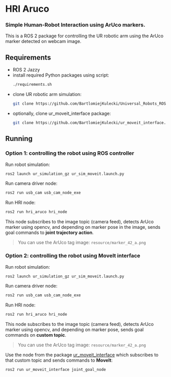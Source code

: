 # HRI Aruco

### Simple Human-Robot Interaction using ArUco markers.

This is a ROS 2 package for controlling the UR robotic arm using the ArUco marker detected on webcam image.

## Requirements

- ROS 2 Jazzy
- install required Python packages using script:
    ```bash
    ./requirements.sh
    ```
- clone UR robotic arm simulation:
    ```bash
    git clone https://github.com/BartlomiejKulecki/Universal_Robots_ROS2_GZ_Simulation.git 
    ```
- optionally, clone ur_moveit_interface package:
    ```bash
    git clone https://github.com/BartlomiejKulecki/ur_moveit_interface.git
    ```

## Running

### Option 1: controlling the robot using ROS controller
Run robot simulation:
```bash
ros2 launch ur_simulation_gz ur_sim_moveit.launch.py
```
Run camera driver node:
```bash
ros2 run usb_cam usb_cam_node_exe
```

Run HRI node:
```bash
ros2 run hri_aruco hri_node
```
This node subscribes to the image topic (camera feed), detects ArUco marker using opencv, and depending on marker pose in the image, sends goal commands to **joint trajectory action**.
> You can use the ArUco tag image: `resource/marker_42_a.png`

### Option 2: controlling the robot using MoveIt interface
Run robot simulation:
```bash
ros2 launch ur_simulation_gz ur_sim_moveit.launch.py
```
Run camera driver node:
```bash
ros2 run usb_cam usb_cam_node_exe
```

Run HRI node:
```bash
ros2 run hri_aruco hri_node
```
This node subscribes to the image topic (camera feed), detects ArUco marker using opencv, and depending on marker pose, sends goal commands on **custom topic**. 
> You can use the ArUco tag image: `resource/marker_42_a.png`

Use the node from the package [ur_moveit_interface](https://github.com/BartlomiejKulecki/ur_moveit_interface.git) which subscribes to that custom topic and sends commands to **MoveIt**:
```bash
ros2 run ur_moveit_interface joint_goal_node 
```
